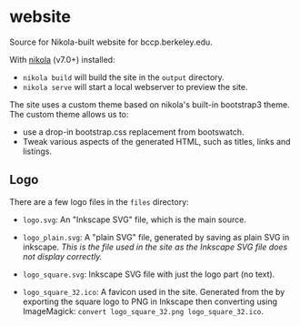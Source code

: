 website
=======

Source for Nikola-built website for bccp.berkeley.edu.

With [nikola](http://getnikola.com) (v7.0+) installed:

- `nikola build` will build the site in the `output` directory.
- `nikola serve` will start a local webserver to preview the site.

The site uses a custom theme based on nikola's built-in bootstrap3
theme. The custom theme allows us to:

-  use a drop-in bootstrap.css replacement from bootswatch.
-  Tweak various aspects of the generated HTML, such as titles, links
   and listings.

Logo
----

There are a few logo files in the `files` directory:

- `logo.svg`: An "Inkscape SVG" file, which is the main source.

- `logo_plain.svg`: A "plain SVG" file, generated by saving as plain
  SVG in inkscape. *This is the file used in the site as the Inkscape
  SVG file does not display correctly.*

- `logo_square.svg`: Inkscape SVG file with just the logo part (no text).

- `logo_square_32.ico`: A favicon used in the site. Generated from the
  by exporting the square logo to PNG in Inkscape then converting
  using ImageMagick: `convert logo_square_32.png logo_square_32.ico`.